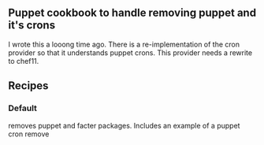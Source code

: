 ## Puppet cookbook to handle removing puppet and it's crons

I wrote this a looong time ago. There is a re-implementation of the cron provider so that it understands puppet crons. 
This provider needs a rewrite to chef11.

## Recipes

### Default
  removes puppet and facter packages.
  Includes an example of a puppet cron remove
